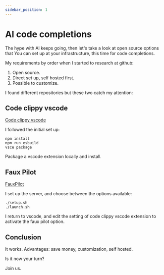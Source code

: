 ```yaml
---
sidebar_position: 1
---
```


# AI code completions

The hype with AI keeps going, then let's take a look at open source options that You can set up at your infrastructure, this time for code completions.


My requirements by order when I started to research at github:
1. Open source.
2. Direct set up, self hosted first.
3. Possible to customize.


I found different repositories but these two catch my attention:


## Code clippy vscode 
[Code clippy vscode](https://github.com/CodedotAl/code-clippy-vscode)


I followed the initial set up:
```cli
npm install
npm run esbuild
vsce package
```
Package a vscode extension locally and install.


## Faux Pilot
[FauxPilot](https://github.com/fauxpilot/fauxpilot)


I set up the server, and choose between the options available:
```cli
./setup.sh
./launch.sh
```
I return to vscode, and edit the setting of code clippy vscode extension to activate the faux pilot option.

## Conclusion
It works. 
Advantages: save money, customization, self hosted.

Is it now your turn?

Join us.
